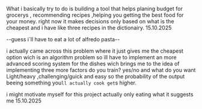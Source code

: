 What i basically try to do is building a tool that helps planing budget for grocerys , recommending recipes ,helping you getting the best food for your money.
right now it makes decisions only based on what is the cheapest and i have like three recipes in the dictionairy.
15.10.2025

--guess i`ll have to eat a lot of alfredo pasta--

i actually came across this problem where it just gives me the cheapest option wich is an algorithm problem so ìll have to implement an more advanced scoring system for the dishes wich brings me to the idea of implementing three more factors do you train? yes/no and what do you want Light/heavy ,challenging/guick and easy so the probability of the output beeing something you`ll actually cook get`s higher.

i might motivate myself for this project actually only eating what it suggests me
15.10.2025
